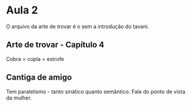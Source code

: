 Aula 2
======

O arquivo da arte de trovar é o sem a introdução do tavani.

Arte de trovar - Capítulo 4
---------------------------

Cobra = copla = estrofe

Cantiga de amigo
----------------

Tem paralelismo - tanto sinático quanto semântico.
Fala do ponto de vista da mulher.